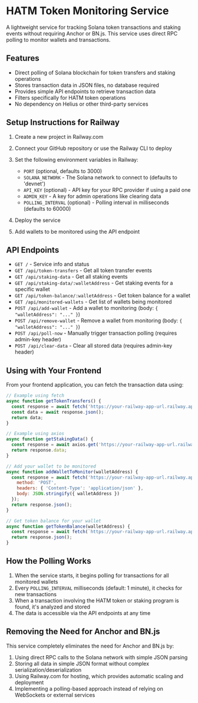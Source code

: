 # HATM Token Monitoring Service

A lightweight service for tracking Solana token transactions and staking events without requiring Anchor or BN.js. This service uses direct RPC polling to monitor wallets and transactions.

## Features

- Direct polling of Solana blockchain for token transfers and staking operations
- Stores transaction data in JSON files, no database required
- Provides simple API endpoints to retrieve transaction data
- Filters specifically for HATM token operations
- No dependency on Helius or other third-party services

## Setup Instructions for Railway

1. Create a new project in Railway.com

2. Connect your GitHub repository or use the Railway CLI to deploy

3. Set the following environment variables in Railway:
   - `PORT` (optional, defaults to 3000)
   - `SOLANA_NETWORK` - The Solana network to connect to (defaults to 'devnet')
   - `API_KEY` (optional) - API key for your RPC provider if using a paid one
   - `ADMIN_KEY` - A key for admin operations like clearing data
   - `POLLING_INTERVAL` (optional) - Polling interval in milliseconds (defaults to 60000)

4. Deploy the service

5. Add wallets to be monitored using the API endpoint

## API Endpoints

- `GET /` - Service info and status
- `GET /api/token-transfers` - Get all token transfer events
- `GET /api/staking-data` - Get all staking events
- `GET /api/staking-data/:walletAddress` - Get staking events for a specific wallet
- `GET /api/token-balance/:walletAddress` - Get token balance for a wallet
- `GET /api/monitored-wallets` - Get list of wallets being monitored
- `POST /api/add-wallet` - Add a wallet to monitoring (body: `{ "walletAddress": "..." }`)
- `POST /api/remove-wallet` - Remove a wallet from monitoring (body: `{ "walletAddress": "..." }`)
- `POST /api/poll-now` - Manually trigger transaction polling (requires admin-key header)
- `POST /api/clear-data` - Clear all stored data (requires admin-key header)

## Using with Your Frontend

From your frontend application, you can fetch the transaction data using:

```javascript
// Example using fetch
async function getTokenTransfers() {
  const response = await fetch('https://your-railway-app-url.railway.app/api/token-transfers');
  const data = await response.json();
  return data;
}

// Example using axios
async function getStakingData() {
  const response = await axios.get('https://your-railway-app-url.railway.app/api/staking-data');
  return response.data;
}

// Add your wallet to be monitored
async function addWalletToMonitor(walletAddress) {
  const response = await fetch('https://your-railway-app-url.railway.app/api/add-wallet', {
    method: 'POST',
    headers: { 'Content-Type': 'application/json' },
    body: JSON.stringify({ walletAddress })
  });
  return response.json();
}

// Get token balance for your wallet
async function getTokenBalance(walletAddress) {
  const response = await fetch(`https://your-railway-app-url.railway.app/api/token-balance/${walletAddress}`);
  return response.json();
}
```

## How the Polling Works

1. When the service starts, it begins polling for transactions for all monitored wallets
2. Every `POLLING_INTERVAL` milliseconds (default: 1 minute), it checks for new transactions
3. When a transaction involving the HATM token or staking program is found, it's analyzed and stored
4. The data is accessible via the API endpoints at any time

## Removing the Need for Anchor and BN.js

This service completely eliminates the need for Anchor and BN.js by:
1. Using direct RPC calls to the Solana network with simple JSON parsing
2. Storing all data in simple JSON format without complex serialization/deserialization
3. Using Railway.com for hosting, which provides automatic scaling and deployment
4. Implementing a polling-based approach instead of relying on WebSockets or external services